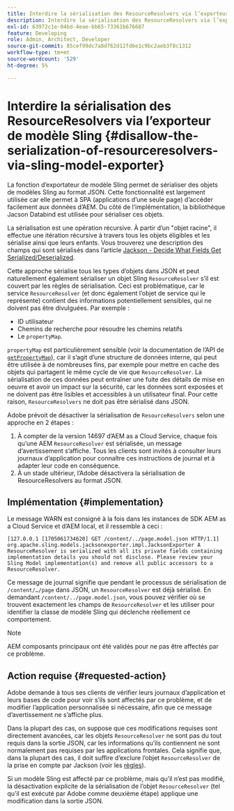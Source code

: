 ```yaml
---
title: Interdire la sérialisation des ResourceResolvers via l’exporteur de modèle Sling
description: Interdire la sérialisation des ResourceResolvers via l’exporteur de modèle Sling
exl-id: 63972c1e-04bd-4eae-bb65-73361b676687
feature: Developing
role: Admin, Architect, Developer
source-git-commit: 85cef99dc7a8d762d12fd6e1c9bc2aeb3f8c1312
workflow-type: tm+mt
source-wordcount: '529'
ht-degree: 5%

---
```


# Interdire la sérialisation des ResourceResolvers via l’exporteur de modèle Sling {#disallow-the-serialization-of-resourceresolvers-via-sling-model-exporter}

La fonction d’exportateur de modèle Sling permet de sérialiser des objets de modèles Sling au format JSON. Cette fonctionnalité est largement utilisée car elle permet à SPA (applications d’une seule page) d’accéder facilement aux données d’AEM. Du côté de l’implémentation, la bibliothèque Jacson Databind est utilisée pour sérialiser ces objets.

La sérialisation est une opération récursive. À partir d’un &quot;objet racine&quot;, il effectue une itération récursive à travers tous les objets éligibles et les sérialise ainsi que leurs enfants. Vous trouverez une description des champs qui sont sérialisés dans l’article [Jackson - Decide What Fields Get Serialized/Deserialized](https://www.baeldung.com/jackson-field-serializable-deserializable-or-not).

Cette approche sérialise tous les types d’objets dans JSON et peut naturellement également sérialiser un objet Sling `ResourceResolver` s’il est couvert par les règles de sérialisation. Ceci est problématique, car le service `ResourceResolver` (et donc également l’objet de service qui le représente) contient des informations potentiellement sensibles, qui ne doivent pas être divulguées. Par exemple :

* ID utilisateur
* Chemins de recherche pour résoudre les chemins relatifs
* Le `propertyMap`.

`propertyMap` est particulièrement sensible (voir la documentation de l’API de [`getPropertyMap`](https://sling.apache.org/apidocs/sling12/org/apache/sling/api/resource/ResourceResolver.html#getPropertyMap--)), car il s’agit d’une structure de données interne, qui peut être utilisée à de nombreuses fins, par exemple pour mettre en cache des objets qui partagent le même cycle de vie que `ResourceResolver`. La sérialisation de ces données peut entraîner une fuite des détails de mise en oeuvre et avoir un impact sur la sécurité, car les données sont exposées et ne doivent pas être lisibles et accessibles à un utilisateur final. Pour cette raison, `ResourceResolvers` ne doit pas être sérialisé dans JSON.

Adobe prévoit de désactiver la sérialisation de `ResourceResolvers` selon une approche en 2 étapes :

1. À compter de la version 14697 d’AEM as a Cloud Service, chaque fois qu’une AEM `ResourceResolver` est sérialisée, un message d’avertissement s’affiche. Tous les clients sont invités à consulter leurs journaux d’application pour connaître ces instructions de journal et à adapter leur code en conséquence.
1. À un stade ultérieur, l’Adobe désactivera la sérialisation de ResourceResolvers au format JSON.

## Implémentation {#implementation}

Le message WARN est consigné à la fois dans les instances de SDK AEM as a Cloud Service et d’AEM local, et il ressemble à ceci :

```
[127.0.0.1 [1705061734620] GET /content/../page.model.json HTTP/1.1] org.apache.sling.models.jacksonexporter.impl.JacksonExporter A ResourceResolver is serialized with all its private fields containing implementation details you should not disclose. Please review your Sling Model implementation(s) and remove all public accessors to a ResourceResolver.
```

Ce message de journal signifie que pendant le processus de sérialisation de `/content/…/page` dans JSON, un `ResourceResolver` est déjà sérialisé. En demandant `/content/../page.model.json`, vous pouvez vérifier où se trouvent exactement les champs de `ResourceResolver` et les utiliser pour identifier la classe de modèle Sling qui déclenche réellement ce comportement.


>[!NOTE]
>
>AEM composants principaux ont été validés pour ne pas être affectés par ce problème.

## Action requise {#requested-action}

Adobe demande à tous ses clients de vérifier leurs journaux d’application et leurs bases de code pour voir s’ils sont affectés par ce problème, et de modifier l’application personnalisée si nécessaire, afin que ce message d’avertissement ne s’affiche plus.

Dans la plupart des cas, on suppose que ces modifications requises sont directement avancées, car les objets `ResourceResolver` ne sont pas du tout requis dans la sortie JSON, car les informations qu’ils contiennent ne sont normalement pas requises par les applications frontales. Cela signifie que, dans la plupart des cas, il doit suffire d’exclure l’objet `ResourceResolver` de la prise en compte par Jackson (voir les [règles](https://www.baeldung.com/jackson-field-serializable-deserializable-or-not)).

Si un modèle Sling est affecté par ce problème, mais qu’il n’est pas modifié, la désactivation explicite de la sérialisation de l’objet `ResourceResolver` (tel qu’il est exécuté par Adobe comme deuxième étape) applique une modification dans la sortie JSON.
